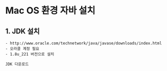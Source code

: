 # Mac OS 환경 자바 설치
## 1. JDK 설치
    - http://www.oracle.com/technetwork/java/javase/downloads/index.html
    - 오라클 계정 필요
    - 1.8u_221 버전으로 설치

    JDK 다운로드
    

    
